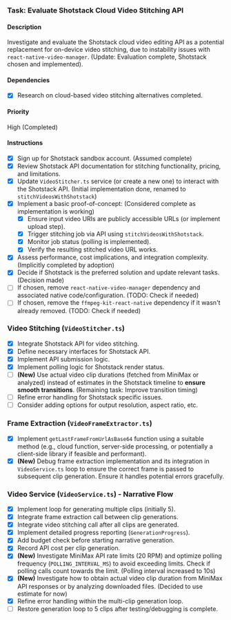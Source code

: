 ### Task: Evaluate Shotstack Cloud Video Stitching API

#### Description

Investigate and evaluate the Shotstack cloud video editing API as a potential replacement for on-device video stitching, due to instability issues with `react-native-video-manager`. (Update: Evaluation complete, Shotstack chosen and implemented).

#### Dependencies

- [x] Research on cloud-based video stitching alternatives completed.

#### Priority

High (Completed)

#### Instructions

- [x] Sign up for Shotstack sandbox account. (Assumed complete)
- [x] Review Shotstack API documentation for stitching functionality, pricing, and limitations.
- [x] Update `VideoStitcher.ts` service (or create a new one) to interact with the Shotstack API. (Initial implementation done, renamed to `stitchVideosWithShotstack`)
- [x] Implement a basic proof-of-concept: (Considered complete as implementation is working)
    - [x] Ensure input video URIs are publicly accessible URLs (or implement upload step).
    - [x] Trigger stitching job via API using `stitchVideosWithShotstack`.
    - [x] Monitor job status (polling is implemented).
    - [x] Verify the resulting stitched video URL works.
- [x] Assess performance, cost implications, and integration complexity. (Implicitly completed by adoption)
- [x] Decide if Shotstack is the preferred solution and update relevant tasks. (Decision made)
- [ ] If chosen, remove `react-native-video-manager` dependency and associated native code/configuration. (TODO: Check if needed)
- [ ] If chosen, remove the `ffmpeg-kit-react-native` dependency if it wasn't already removed. (TODO: Check if needed)

### Video Stitching (`VideoStitcher.ts`)

- [x] Integrate Shotstack API for video stitching.
- [x] Define necessary interfaces for Shotstack API.
- [x] Implement API submission logic.
- [x] Implement polling logic for Shotstack render status.
- [ ] **(New)** Use actual video clip durations (fetched from MiniMax or analyzed) instead of estimates in the Shotstack timeline to **ensure smooth transitions**. (Remaining task: Improve transition timing)
- [ ] Refine error handling for Shotstack specific issues.
- [ ] Consider adding options for output resolution, aspect ratio, etc.

### Frame Extraction (`VideoFrameExtractor.ts`)

- [x] Implement `getLastFrameFromUrlAsBase64` function using a suitable method (e.g., cloud function, server-side processing, or potentially a client-side library if feasible and performant).
- [x] **(New)** Debug frame extraction implementation and its integration in `VideoService.ts` loop to ensure the correct frame is passed to subsequent clip generation. Ensure it handles potential errors gracefully.

### Video Service (`VideoService.ts`) - Narrative Flow

- [x] Implement loop for generating multiple clips (initially 5).
- [x] Integrate frame extraction call between clip generations.
- [x] Integrate video stitching call after all clips are generated.
- [x] Implement detailed progress reporting (`GenerationProgress`).
- [x] Add budget check before starting narrative generation.
- [x] Record API cost per clip generation.
- [x] **(New)** Investigate MiniMax API rate limits (20 RPM) and optimize polling frequency (`POLLING_INTERVAL_MS`) to avoid exceeding limits. Check if polling calls count towards the limit. (Polling interval increased to 10s)
- [x] **(New)** Investigate how to obtain actual video clip duration from MiniMax API responses or by analyzing downloaded files. (Decided to use estimate for now)
- [x] Refine error handling within the multi-clip generation loop.
- [ ] Restore generation loop to 5 clips after testing/debugging is complete.